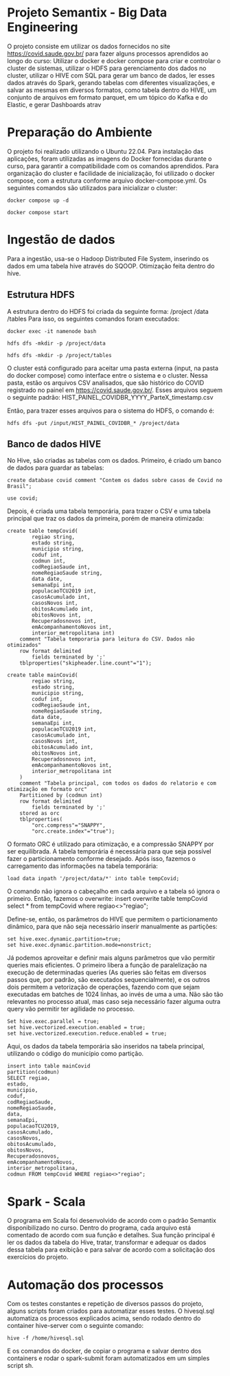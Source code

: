 # Projeto Semantix - Big Data Engineering

O projeto consiste em utilizar os dados fornecidos no site https://covid.saude.gov.br/ para fazer alguns processos aprendidos ao longo do curso: Utilizar o docker e docker compose para criar e controlar o cluster de sistemas, utilizar o HDFS para gerenciamento dos dados no cluster, utilizar o HIVE com SQL para gerar um banco de dados, ler esses dados através do Spark, gerando tabelas com diferentes visualizações, e salvar as mesmas em diversos formatos, como tabela dentro do HIVE, um conjunto de arquivos em formato parquet, em um tópico do Kafka e do Elastic, e gerar Dashboards atrav

# Preparação do Ambiente
O projeto foi realizado utilizando o Ubuntu 22.04. Para instalação das aplicações, foram utilizadas as imagens do Docker fornecidas durante o curso, para garantir a compatibilidade com os comandos aprendidos. 
Para organização do cluster e facilidade de inicialização, foi utilizado o docker compose, com a estrutura conforme arquivo docker-compose.yml. Os seguintes comandos são utilizados para inicializar o cluster: 

`docker compose up -d`

`docker compose start`

# Ingestão de dados
Para a ingestão, usa-se o Hadoop Distributed File System, inserindo os dados em uma tabela hive através do SQOOP. Otimização feita dentro do hive. 
## Estrutura HDFS
A estrutura dentro do HDFS foi criada da seguinte forma:
    /project
        /data
        /tables
Para isso, os seguintes comandos foram executados: 

`docker exec -it namenode bash`

`hdfs dfs -mkdir -p /project/data`

`hdfs dfs -mkdir -p /project/tables`

O cluster está configurado para aceitar uma pasta externa (input, na pasta do docker compose) como interface entre o sistema e o cluster. Nessa pasta, estão os arquivos CSV analisados, que são histórico do COVID registrado no painel em https://covid.saude.gov.br/. Esses arquivos seguem o seguinte padrão:
 HIST_PAINEL_COVIDBR_YYYY_ParteX_timestamp.csv

Então, para trazer esses arquivos para o sistema do HDFS, o comando é: 

`hdfs dfs -put /input/HIST_PAINEL_COVIDBR_* /project/data`

## Banco de dados HIVE

No Hive, são criadas as tabelas com os dados. Primeiro, é criado um banco de dados para guardar as tabelas:

`create database covid comment "Contem os dados sobre casos de Covid no Brasil";`

`use covid;`

Depois, é criada uma tabela temporária, para trazer o CSV e uma tabela principal que traz os dados da primeira, porém de maneira otimizada:

```
create table tempCovid(
        regiao string,
        estado string,
        municipio string,
        coduf int,
        codmun int,
        codRegiaoSaude int,
        nomeRegiaoSaude string,
        data date,
        semanaEpi int,
        populacaoTCU2019 int,
        casosAcumulado int,
        casosNovos int,
        obitosAcumulado int,
        obitosNovos int,
        Recuperadosnovos int,
        emAcompanhamentoNovos int,
        interior_metropolitana int)
    comment "Tabela temporaria para leitura do CSV. Dados não otimizados"
    row format delimited
        fields terminated by ';'
    tblproperties("skipheader.line.count"="1");
```

```
create table mainCovid(
        regiao string,
        estado string,
        municipio string,
        coduf int,
        codRegiaoSaude int,
        nomeRegiaoSaude string,
        data date,
        semanaEpi int,
        populacaoTCU2019 int,
        casosAcumulado int,
        casosNovos int,
        obitosAcumulado int,
        obitosNovos int,
        Recuperadosnovos int,
        emAcompanhamentoNovos int,
        interior_metropolitana int
    )
    comment "Tabela principal, com todos os dados do relatorio e com otimização em formato orc"
    Partitioned by (codmun int)
    row format delimited
        fields terminated by ';'
    stored as orc
    tblproperties(
        "orc.compress"="SNAPPY",
        "orc.create.index"="true");
``` 
O formato ORC é utilizado para otimização, e a compressão SNAPPY por ser equilibrada. A tabela temporária é necessária para que seja possível fazer o particionamento conforme desejado. Após isso, fazemos o carregamento das informações na tabela temporária: 

`load data inpath '/project/data/*' into table tempCovid;`

O comando não ignora o cabeçalho em cada arquivo e a tabela só ignora o primeiro. Então, fazemos o overwrite: 
    insert overwrite table tempCovid  
    select * from tempCovid
    where regiao<>"regiao"; 

Define-se, então, os parâmetros do HIVE que permitem o particionamento dinâmico, para que não seja necessário inserir manualmente as partições:

```
set hive.exec.dynamic.partition=true;
set hive.exec.dynamic.partition.mode=nonstrict;
```

Já podemos aproveitar e definir mais alguns parâmetros que vão permitir queries mais eficientes. O primeiro libera a função de paralelização na execução de determinadas queries (As queries são feitas em diversos passos que, por padrão, são executados sequencialmente), e os outros dois permitem a vetorização de operações, fazendo com que sejam executadas em batches de 1024 linhas, ao invés de uma a uma. Não são tão relevantes no processo atual, mas caso seja necessário fazer alguma outra query vão permitir ter agilidade no processo. 

```
Set hive.exec.parallel = true;
set hive.vectorized.execution.enabled = true;
set hive.vectorized.execution.reduce.enabled = true;
```

Aqui, os dados da tabela temporária são inseridos na tabela principal, utilizando o código do município como partição. 

```
insert into table mainCovid
partition(codmun)
SELECT regiao,
estado,
municipio,
coduf,
codRegiaoSaude,
nomeRegiaoSaude,
data,
semanaEpi,
populacaoTCU2019,
casosAcumulado,
casosNovos,
obitosAcumulado,
obitosNovos,
Recuperadosnovos,
emAcompanhamentoNovos,
interior_metropolitana,
codmun FROM tempCovid WHERE regiao<>"regiao";
```

# Spark - Scala
O programa em Scala foi desenvolvido de acordo com o padrão Semantix disponibilizado no curso. Dentro do programa, cada arquivo está comentado de acordo com sua função e detalhes. Sua função principal é ler os dados da tabela do Hive, tratar, transformar e adequar os dados dessa tabela para exibição e para salvar de acordo com a solicitação dos exercícios do projeto. 

# Automação dos processos
Com os testes constantes e repetição de diversos passos do projeto, alguns scripts foram criados para automatizar esses testes. O hivesql.sql automatiza os processos explicados acima, sendo rodado dentro do container hive-server com o seguinte comando:

`hive -f /home/hivesql.sql`

E os comandos do docker, de copiar o programa e salvar dentro dos containers e rodar o spark-submit foram automatizados em um simples script sh. 

